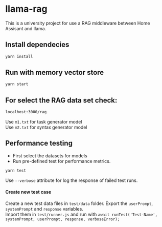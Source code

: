 # llama-rag
This is a university project for use a RAG middleware between Home Assisant and llama.

## Install dependecies
```sh
yarn install
```

## Run with memory vector store
```sh
yarn start
```

## For select the RAG data set check:
```sh
localhost:3000/rag
```

Use `m1.txt` for task generator model\
Use `m2.txt` for syntax generator model

## Performance testing

* First select the datasets for models
* Run pre-defined test for performance metrics.

```sh
yarn test
```

Use `--verbose` attribute for log the response of failed test runs.

#### Create new test case

Create a new test data files in `test/data` folder. 
Export the `userPrompt`, `systemPrompt` and `response` variables.\
Import them in `test/runner.js` and run with `await runTest('Test-Name', systemPrompt, userPrompt, response, verboseError);` 




